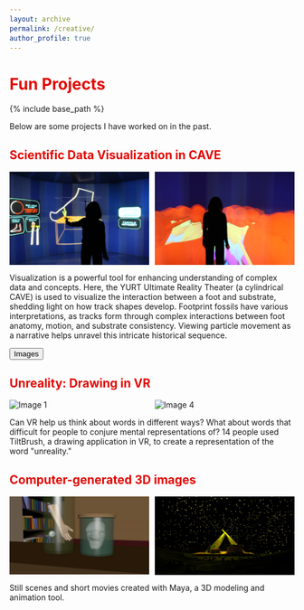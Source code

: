 ```yaml
---
layout: archive
permalink: /creative/
author_profile: true
---
```


<h1 style="color: #E10600">Fun Projects</h1>

{% include base_path %}


Below are some projects I have worked on in the past.  

<h2 style="color: #E10600">Scientific Data Visualization in CAVE</h2>

<div style="display: grid; grid-template-columns: repeat(2, 1fr); gap: 10px;">
  <img src="/images/projects_cave_1.JPG" alt="Image 1" style="height: auto; width: 100%; display: block;">
  <img src="/images/projects_cave_2.JPG" alt="Image 4" style="height: auto; width: 100%; display: block;">
</div>

  <p>Visualization is a powerful tool for enhancing understanding of complex data and concepts. Here, the YURT Ultimate Reality Theater (a cylindrical CAVE) is used to visualize the interaction between a foot and substrate, shedding light on how track shapes develop. Footprint fossils have various interpretations, as tracks form through complex interactions between foot anatomy, motion, and substrate consistency. Viewing particle movement as a narrative helps unravel this intricate historical sequence.</p>

  <button type="button" class="btn btn-primary btn-sm" onclick="window.open('/publications/pdfs/projects_cave.pdf', '_blank')">Images</button>
  
<h2 style="color: #E10600">Unreality: Drawing in VR</h2>

<div style="display: grid; grid-template-columns: repeat(2, 1fr); gap: 10px;">
  <img src="/images/projects_unreality_1.gif" alt="Image 1" style="height: auto; width: 100%; display: block;">
  <img src="/images/projects_unreality_3.gif" alt="Image 4" style="height: auto; width: 100%; display: block;">
</div>

  <p>Can VR help us think about words in different ways? What about words that difficult for people to conjure mental representations of? 14 people used TiltBrush, a drawing application in VR, to create a representation of the word "unreality."</p>

<h2 style="color: #E10600">Computer-generated 3D images</h2>

<div style="display: grid; grid-template-columns: repeat(2, 1fr); gap: 10px;">
  <img src="/images/projects_maya_1.png" alt="Image 1" style="height: auto; width: 100%; display: block;">
  <img src="/images/projects_maya_2.jpg" alt="Image 2" style="height: auto; width: 100%; display: block;">
</div>

  <p>Still scenes and short movies created with Maya, a 3D modeling and animation tool.</p>